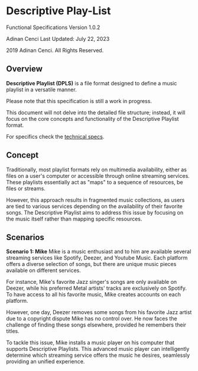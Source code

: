 # Descriptive Play-List

Functional Specifications
Version 1.0.2

Adinan Cenci
Last Updated: July 22, 2023

2019 Adinan Cenci. All Rights Reserved. 

## Overview

**Descriptive Playlist (DPLS)** is a file format designed to define a music playlist in a versatile manner.

Please note that this specification is still a work in progress.

This document will not delve into the detailed file structure; instead, it will focus on the core concepts and functionality of the Descriptive Playlist format.

For specifics check the [technical specs](https://github.com/wishgranter-project/descriptive-playlist-definition/blob/master/technical-specifications.md).

## Concept

Traditionally, most playlist formats rely on multimedia availability, either as files on a user's computer or accessible through online streaming services. These playlists essentially act as "maps" to a sequence of resources, be files or streams.

However, this approach results in fragmented music collections, as users are tied to various services depending on the availability of their favorite songs. The Descriptive Playlist aims to address this issue by focusing on the music itself rather than mapping specific resources.

## Scenarios

**Scenario 1: Mike** Mike is a music enthusiast and to him are available several streaming services like Spotify, Deezer, and Youtube Music. Each platform offers a diverse selection of songs, but there are unique music pieces available on different services.

For instance, Mike's favorite Jazz singer's songs are only available on Deezer, while his preferred Metal artists' tracks are exclusively on Spotify. To have access to all his favorite music, Mike creates accounts on each platform.

However, one day, Deezer removes some songs from his favorite Jazz artist due to a copyright dispute Mike has no control over. He now faces the challenge of finding these songs elsewhere, provided he remembers their titles.

To tackle this issue, Mike installs a music player on his computer that supports Descriptive Playlists. This advanced music player can intelligently determine which streaming service offers the music he desires, seamlessly providing an unified experience.
